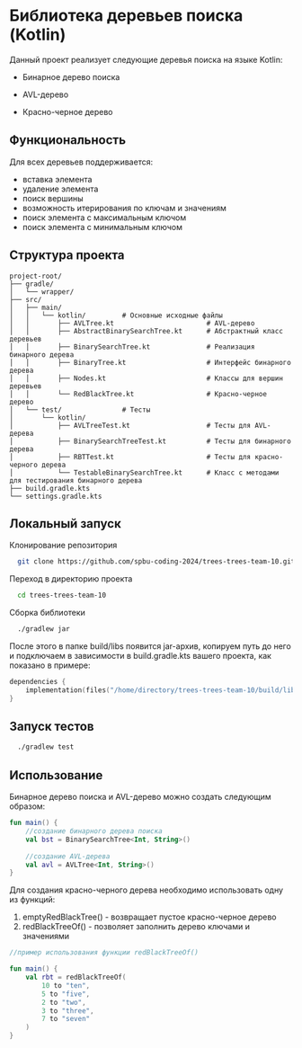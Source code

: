 
# Библиотека деревьев поиска (Kotlin)
Данный проект реализует следующие деревья поиска на языке Kotlin:

- Бинарное дерево поиска

- AVL-дерево

- Красно-черное дерево


## Функциональность
Для всех деревьев поддерживается:

- вставка элемента
- удаление элемента
- поиск вершины
- возможность итерирования по ключам и значениям
- поиск элемента с максимальным ключом
- поиск элемента с минимальным ключом

## Структура проекта

```
project-root/
├── gradle/
│   └── wrapper/
├── src/
│   ├── main/
│   │   └── kotlin/         # Основные исходные файлы
│   │       ├── AVLTree.kt                       # AVL-дерево
│   │       ├── AbstractBinarySearchTree.kt      # Абстрактный класс деревьев
│   │       ├── BinarySearchTree.kt              # Реализация бинарного дерева
│   │       ├── BinaryTree.kt                    # Интерфейс бинарного дерева
│   │       ├── Nodes.kt                         # Классы для вершин деревьев
│   │       └── RedBlackTree.kt                  # Красно-черное дерево
│   └── test/               # Тесты
│       └── kotlin/
│           ├── AVLTreeTest.kt                   # Тесты для AVL-дерева
│           ├── BinarySearchTreeTest.kt          # Тесты для бинарного дерева
│           ├── RBTTest.kt                       # Тесты для красно-черного дерева
│           └── TestableBinarySearchTree.kt      # Класс с методами для тестирования бинарного дерева
├── build.gradle.kts
└── settings.gradle.kts

```


## Локальный запуск

Клонирование репозитория

```bash
  git clone https://github.com/spbu-coding-2024/trees-trees-team-10.git
```

Переход в директорию проекта

```bash
  cd trees-trees-team-10
```

Сборка библиотеки

```bash
  ./gradlew jar
```
После этого в папке build/libs появится jar-aрхив, копируем путь до него и подключаем в зависимости в build.gradle.kts вашего проекта, как показано в примере:
```kotlin
dependencies {
    implementation(files("/home/directory/trees-trees-team-10/build/libs/BinaryTrees-1.0-SNAPSHOT.jar"))
}
```




## Запуск тестов

```bash
  ./gradlew test
```


## Использование

Бинарное дерево поиска и AVL-дерево можно создать следующим образом:

```kotlin
fun main() {
    //создание бинарного дерева поиска
    val bst = BinarySearchTree<Int, String>()
    
    //создание AVL-дерева
    val avl = AVLTree<Int, String>()
}
```

Для создания красно-черного дерева необходимо использовать одну из функций:
1) emptyRedBlackTree() - возвращает пустое красно-черное дерево
2) redBlackTreeOf() - позволяет заполнить дерево ключами и значениями

```kotlin
//пример использования функции redBlackTreeOf()

fun main() {
    val rbt = redBlackTreeOf(
        10 to "ten",
        5 to "five",
        2 to "two",
        3 to "three",
        7 to "seven"
    )
}
```
